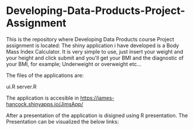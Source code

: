 # Developing-Data-Products-Project-Assignment

This is the repository where Developing Data Products course Project assignment is located: The shiny application i have developed is a Body Mass Index Calculator. It is very simple to use, just insert your weight and your height and click submit and you'll get your BMI and the diagnostic of your BMI, for example; Underweight or overweight etc... 

The files of the applications are:

ui.R
server.R

The application is accesible in https://james-hancock.shinyapps.io/JimsApp/

After a presentation of the application is disigned using R presentation. The Presentation can be visualized the below links:

